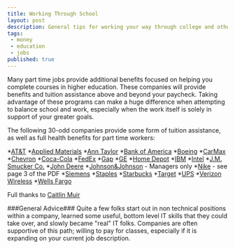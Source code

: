 ```yaml
---
title: Working Through School
layout: post
description: General tips for working your way through college and other higher-ed
tags:
 - money
 - education
 - jobs
published: true
---
```


Many part time jobs provide additional benefits focused on helping you complete courses in higher education. These companies will provide benefits and tuition assistance above and beyond your paycheck. Taking advantage of these programs can make a huge difference when attempting to balance school and work, especially when the work itself is solely in support of your greater goals.

The following 30-odd companies provide some form of tuition assistance, as well as full health benefits for part time workers:

*[AT&T](http://att.jobs/docs/Non_Management_Employee_Benefits.pdf)
*[Applied Materials](http://www.appliedmaterials.com/node/1471)
*[Ann Taylor](https://www.anncareers.com/assets/media/career-growth/2012%20BENEFITS_ONE_SHEET_FINAL.pdf)
*[Bank of America](https://www.acclarisbenefits.com/common/3_FT-H-456B_113_Tuition_Reimbursement_Form_FINAL.pdf)
*[Boeing](http://www.boeing.com/boeing/careers/collegecareers/learning_programs.page)
*[CarMax](http://www.carmax.com/enus/company-info/jobs-benefits.html#Tuition-Assistance)
*[Chevron](http://careers.chevron.com/brochures/E781.pdf)
*[Coca-Cola](http://www.coca-colacompany.com/careers/us-employee-benefits)
*[FedEx](http://about.van.fedex.com/recognition-programs)
*[Gap](http://www.gapinc.com/content/gapinc/html/careers/lifeatgap/benefits.html)
*[GE](http://www.geconsumerandindustrial.com/hr/careers/benefits.htm)
*[Home Depot](https://corporate.homedepot.com/Associates/Benefits/Pages/TuitionReimbursement.aspx)
*[IBM](http://www-304.ibm.com/jct03001c/services/learning/ites.wss/tp/en?pageType=page&c=a0012224)
*[Intel](http://www.intel.com/content/www/us/en/jobs/life-at-intel/usa/life-and-work.html)
*[J.M. Smucker Co.](http://www.jmsmucker.com/smuckers-careers/benefits)
*[John Deere](http://www.deere.com/wps/dcom/en_US/corporate/our_company/careers/why_john_deere/benefits/benefits.page)
*[Johnson&Johnson](http://www.acuvue.com/careers) - Managers only
*[Nike](ssuu.com/bountyjobs/docs/nike_benefits_summary_jan_2011) - see page 3 of the PDF
*[Siemens](http://www.benefitsquickstart.com/resources/additional-benefits)
*[Staples](http://www.staplesassociatescholarship.com/Resources/CourseDocumentationForm.pdf)
*[Starbucks](http://assets.starbucks.com/assets/7343fbbdc87845ff9a000ee009707893.pdf)
*[Target](https://corporate.target.com/careers/benefits/career-benefits)
*[UPS](https://ups.managehr.com/earn-and-learn-program.htm)
*[Verizon Wireless](http://www.verizon.com/jobs/workinghere_benefits.html)
*[Wells Fargo](https://www.wellsfargo.com/careers/life/benefits)

Full thanks to [Caitlin Muir](http://www.collegeplus.org/blog/33-companies-that-can-save-you-from-college-debt)

###General Advice###
Quite a few folks start out in non technical positions within a company, learned some useful, bottom level IT skills that they could take over, and slowly became "real" IT folks. Companies are often supportive of this path; willing to pay for classes, especially if it is expanding on your current job description.
